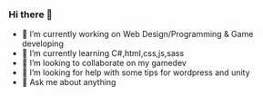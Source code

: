 ### Hi there 👋

- 🔭 I’m currently working on Web Design/Programming & Game developing
- 🌱 I’m currently learning C#,html,css,js,sass
- 👯 I’m looking to collaborate on my gamedev
- 🤔 I’m looking for help with some tips for wordpress and unity
- 💬 Ask me about anything
